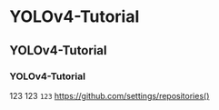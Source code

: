 # YOLOv4-Tutorial
## YOLOv4-Tutorial
### YOLOv4-Tutorial
  123
    123
`123`
https://github.com/settings/repositories()
